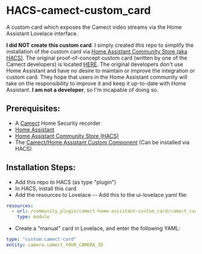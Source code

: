 # HACS-camect-custom_card
A custom card which exposes the Camect video streams via the Home Assistant Lovelace interface.

**I did NOT create this custom card**. I simply created *this* repo to simplify the installation of the custom card via [Home Assistant Community Store (aka HACS)](https://hacs.xyz/). The original proof-of-concept custom card (written by one of the Camect developers) is located [HERE](https://github.com/camect/home-assistant-integration). The original developers don't use Home Assistant and have no desire to maintain or improve the integration or custom card. They hope that users in the Home Assistant community will take on the responsibility to improve it and keep it up-to-date with Home Assistant. **I am not a developer**, so I'm incapable of doing so.

## Prerequisites:
- A [Camect](https://camect.com) Home Security recorder
- [Home Assistant](https://home-assistant.io)
- [Home Assistant Community Store (HACS)](https://hacs.xyz)
- The [Camect/Home Assistant Custom Component](https://github.com/pfunkmallone/HACS-camect-integration) (Can be installed via HACS)

## Installation Steps:
- Add this repo to HACS (as type "plugin")
- In HACS, install this card
- Add the resources to Lovelace
-- Add this to the ui-lovelace.yaml file:
```yaml
resources:
  - url: /community_plugin/camect-home-assistant-custom_card/camect_card.js
    type: module
```
- Create a "manual" card in Lovelace, and enter the following YAML:
```yaml
type: "custom:camect-card"
entity: camera.camect_YOUR_CAMERA_ID
```
